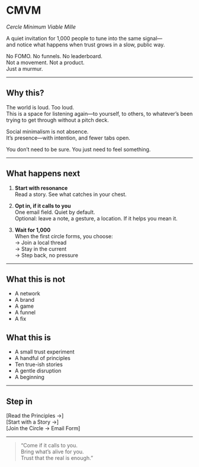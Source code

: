 # CMVM  
*Cercle Minimum Viable Mille*

A quiet invitation for 1,000 people to tune into the same signal—  
and notice what happens when trust grows in a slow, public way.

No FOMO. No funnels. No leaderboard.  
Not a movement. Not a product.  
Just a murmur.

---

## Why this?  

The world is loud. Too loud.  
This is a space for listening again—to yourself, to others, to whatever’s been trying to get through without a pitch deck.

Social minimalism is not absence.  
It’s presence—with intention, and fewer tabs open.

You don’t need to be sure. You just need to feel something.

---

## What happens next  

1. **Start with resonance**  
   Read a story. See what catches in your chest.

2. **Opt in, if it calls to you**  
   One email field. Quiet by default.  
   Optional: leave a note, a gesture, a location. If it helps you mean it.

3. **Wait for 1,000**  
   When the first circle forms, you choose:  
   → Join a local thread  
   → Stay in the current  
   → Step back, no pressure

---

## What this is not  

- A network  
- A brand  
- A game  
- A funnel  
- A fix

## What this is  

- A small trust experiment  
- A handful of principles  
- Ten true-ish stories  
- A gentle disruption  
- A beginning

---

## Step in  

[Read the Principles →]  
[Start with a Story →]  
[Join the Circle → Email Form]  

---

> “Come if it calls to you.  
> Bring what’s alive for you.  
> Trust that the real is enough.”
